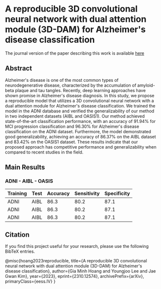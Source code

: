 # A reproducible 3D convolutional neural network with dual attention module (3D-DAM) for Alzheimer's disease classification

The journal version of the paper describing this work is available [here](https://doi.org/10.48550/arXiv.2310.12574)

## Abstract

Alzheimer's disease is one of the most common types of neurodegenerative disease, characterized by the accumulation of amyloid-beta plaque and tau tangles. Recently, deep learning approaches have shown promise in Alzheimer's disease diagnosis. In this study, we propose a reproducible model that utilizes a 3D convolutional neural network with a dual attention module for Alzheimer's disease classification. We trained the model in the ADNI database and verified the generalizability of our method in two independent datasets (AIBL and OASIS1). Our method achieved state-of-the-art classification performance, with an accuracy of 91.94% for MCI progression classification and 96.30% for Alzheimer's disease classification on the ADNI dataset. Furthermore, the model demonstrated good generalizability, achieving an accuracy of 86.37% on the AIBL dataset and 83.42% on the OASIS1 dataset. These results indicate that our proposed approach has competitive performance and generalizability when compared to recent studies in the field.

## Main Results

### ADNI - AIBL - OASIS

| Training| Test| Accuracy | Sensitivity | Specificity | 
|-------------|----------|-----------|--------|----------|
| ADNI |  AIBL | 86.3 | 80.2 | 87.1 |
| ADNI |  AIBL | 86.3 | 80.2 | 87.1 |
| ADNI |  AIBL | 86.3 | 80.2 | 87.1 |

## Citation

If you find this project useful for your research, please use the following BibTeX entries.

@misc{hoang2023reproducible,
      title={A reproducible 3D convolutional neural network with dual attention module (3D-DAM) for Alzheimer's disease classification}, 
      author={Gia Minh Hoang and Youngjoo Lee and Jae Gwan Kim},
      year={2023},
      eprint={2310.12574},
      archivePrefix={arXiv},
      primaryClass={eess.IV}
}
